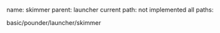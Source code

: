 name: skimmer
parent: launcher
current path: not implemented
all paths:

  basic/pounder/launcher/skimmer
